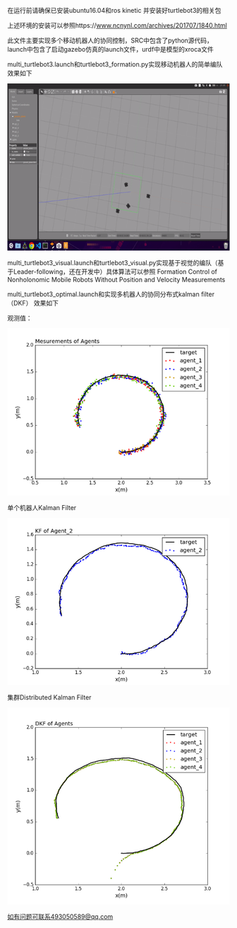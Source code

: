 在运行前请确保已安装ubuntu16.04和ros kinetic 并安装好turtlebot3的相关包

上述环境的安装可以参照https://www.ncnynl.com/archives/201707/1840.html

此文件主要实现多个移动机器人的协同控制，SRC中包含了python源代码，launch中包含了启动gazebo仿真的launch文件，urdf中是模型的xroca文件

multi_turtlebot3.launch和turtlebot3_formation.py实现移动机器人的简单编队
效果如下

![image](https://github.com/zyq321/multi-agents-formulation/blob/master/gif/formation_res.gif)

multi_turtlebot3_visual.launch和turtlebot3_visual.py实现基于视觉的编队（基于Leader-following，还在开发中）具体算法可以参照
Formation Control of Nonholonomic Mobile Robots Without Position and Velocity Measurements

multi_turtlebot3_optimal.launch和实现多机器人的协同分布式kalman filter（DKF）
效果如下

观测值：

![image](https://github.com/zyq321/multi-agents-formulation/blob/master/gif/measurement.png)

单个机器人Kalman Filter

![image](https://github.com/zyq321/multi-agents-formulation/blob/master/gif/KF.png)

集群Distributed Kalman Filter

![image](https://github.com/zyq321/multi-agents-formulation/blob/master/gif/DKF.png)



如有问题可联系493050589@qq.com
